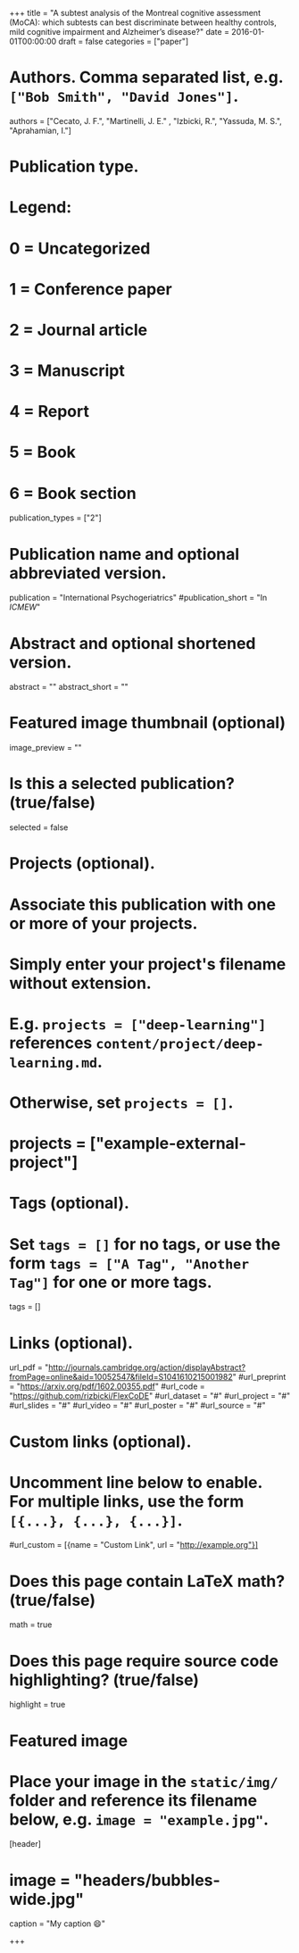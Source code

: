 +++
title = "A subtest analysis of the Montreal cognitive assessment (MoCA): which subtests can best discriminate between healthy controls, mild cognitive impairment and Alzheimer’s disease?"
date = 2016-01-01T00:00:00
draft = false
categories = ["paper"]

# Authors. Comma separated list, e.g. `["Bob Smith", "David Jones"]`.
authors = ["Cecato, J. F.", "Martinelli, J. E." , "Izbicki, R.", "Yassuda, M. S.", "Aprahamian, I."]

# Publication type.
# Legend:
# 0 = Uncategorized
# 1 = Conference paper
# 2 = Journal article
# 3 = Manuscript
# 4 = Report
# 5 = Book
# 6 = Book section
publication_types = ["2"]

# Publication name and optional abbreviated version.
publication = "International Psychogeriatrics"
#publication_short = "In *ICMEW*"

# Abstract and optional shortened version.
abstract = ""
abstract_short = ""

# Featured image thumbnail (optional)
image_preview = ""

# Is this a selected publication? (true/false)
selected = false

# Projects (optional).
#   Associate this publication with one or more of your projects.
#   Simply enter your project's filename without extension.
#   E.g. `projects = ["deep-learning"]` references `content/project/deep-learning.md`.
#   Otherwise, set `projects = []`.
# projects = ["example-external-project"]

# Tags (optional).
#   Set `tags = []` for no tags, or use the form `tags = ["A Tag", "Another Tag"]` for one or more tags.
tags = []

# Links (optional).
url_pdf = "http://journals.cambridge.org/action/displayAbstract?fromPage=online&aid=10052547&fileId=S1041610215001982"
#url_preprint = "https://arxiv.org/pdf/1602.00355.pdf"
#url_code = "https://github.com/rizbicki/FlexCoDE"
#url_dataset = "#"
#url_project = "#"
#url_slides = "#"
#url_video = "#"
#url_poster = "#"
#url_source = "#"

# Custom links (optional).
#   Uncomment line below to enable. For multiple links, use the form `[{...}, {...}, {...}]`.
#url_custom = [{name = "Custom Link", url = "http://example.org"}]

# Does this page contain LaTeX math? (true/false)
math = true

# Does this page require source code highlighting? (true/false)
highlight = true

# Featured image
# Place your image in the `static/img/` folder and reference its filename below, e.g. `image = "example.jpg"`.
[header]
# image = "headers/bubbles-wide.jpg"
caption = "My caption :smile:"

+++

